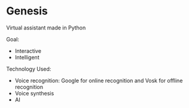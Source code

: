 # Genesis
Virtual assistant made in Python

Goal:
- Interactive
- Intelligent

Technology Used:
- Voice recognition: Google for online recognition and Vosk for offline recognition
- Voice synthesis
- AI